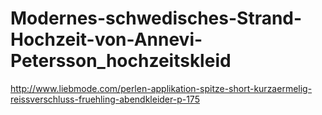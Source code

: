 Modernes-schwedisches-Strand-Hochzeit-von-Annevi-Petersson_hochzeitskleid
=========================================================================

http://www.liebmode.com/perlen-applikation-spitze-short-kurzaermelig-reissverschluss-fruehling-abendkleider-p-175
